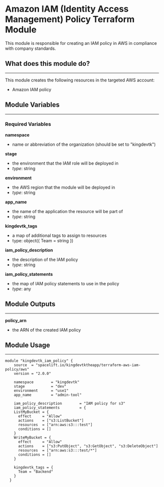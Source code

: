   # Amazon IAM (Identity Access Management) Policy Terraform Module

This module is responsible for creating an IAM policy in AWS in compliance with company standards.

## What does this module do?
----------------------------
This module creates the following resources in the targeted AWS account:
- Amazon IAM policy

## Module Variables
-------------------
### Required Variables
**namespace**
- name or abbreviation of the organization (should be set to "kingdevtk")

**stage**
- the environment that the IAM role will be deployed in
- *type*: string

**environment**
- the AWS region that the module will be deployed in
- *type*: string

**app_name**
- the name of the application the resource will be part of
- *type*: string

**kingdevtk_tags**
- a map of additional tags to assign to resources
- type: object({ Team = string })

**iam_policy_description**
- the description of the IAM policy
- *type*: string

**iam_policy_statements**
- the map of IAM policy statements to use in the policy
- *type*: any

## Module Outputs
-------------------
**policy_arn**
- the ARN of the created IAM policy

## Module Usage
---------------
```
module "kingdevtk_iam_policy" {
    source  = "spacelift.io/kingdevtktheapp/terraform-aws-iam-policy/aws"
    version = "2.0.0"

    namespace        = "kingdevtk"
    stage            = "dev"
    environment      = "use1"
    app_name         = "admin-tool"

    iam_policy_description        = "IAM policy for s3"
    iam_policy_statements         = {
    ListMyBucket = {
      effect     = "Allow"
      actions    = ["s3:ListBucket"]
      resources  = ["arn:aws:s3:::test"]
      conditions = []
    }
    WriteMyBucket = {
      effect     = "Allow"
      actions    = ["s3:PutObject", "s3:GetObject", "s3:DeleteObject"]
      resources  = ["arn:aws:s3:::test/*"]
      conditions = []
    }

    kingdevtk_tags = {
      Team = "Backend"
    }
  }
```
